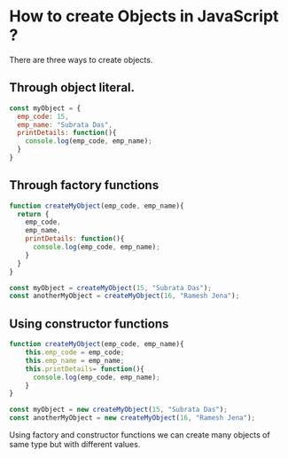 # How to create Objects in JavaScript ?

There are three ways to create objects.

## Through object literal.

```js
const myObject = {
  emp_code: 15,
  emp_name: "Subrata Das",
  printDetails: function(){
    console.log(emp_code, emp_name);
  }
}
```

## Through factory functions

```js
function createMyObject(emp_code, emp_name){
  return {
    emp_code,
    emp_name,
    printDetails: function(){
      console.log(emp_code, emp_name);
    }
  }
}

const myObject = createMyObject(15, "Subrata Das");
const anotherMyObject = createMyObject(16, "Ramesh Jena");
```

## Using constructor functions

```js
function createMyObject(emp_code, emp_name){
    this.emp_code = emp_code;
    this.emp_name = emp_name;
    this.printDetails= function(){
      console.log(emp_code, emp_name);
    }
}

const myObject = new createMyObject(15, "Subrata Das");
const anotherMyObject = new createMyObject(16, "Ramesh Jena");
```

Using factory and constructor functions we can create many objects of same type but with different values.
